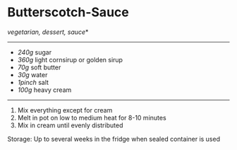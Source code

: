 # Butterscotch-Sauce

*vegetarian, dessert, sauce**

---

- *240g* sugar
- *360g* light cornsirup or golden sirup
- *70g* soft butter
- *30g* water
- *1pinch* salt
- *100g* heavy cream

---

1. Mix everything except for cream
2. Melt in pot on low to medium heat for 8-10 minutes
3. Mix in cream until evenly distributed

Storage: Up to several weeks in the fridge when sealed container is used